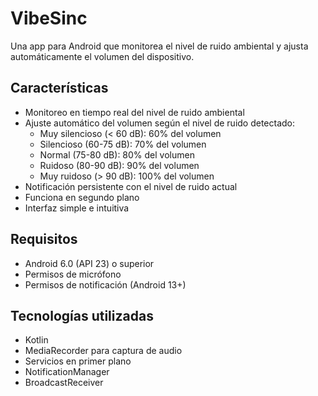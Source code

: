 # VibeSinc
Una app para Android que monitorea el nivel de ruido ambiental y ajusta automáticamente el volumen del dispositivo. 

## Características
- Monitoreo en tiempo real del nivel de ruido ambiental
- Ajuste automático del volumen según el nivel de ruido detectado:
  - Muy silencioso (< 60 dB): 60% del volumen
  - Silencioso (60-75 dB): 70% del volumen
  - Normal (75-80 dB): 80% del volumen
  - Ruidoso (80-90 dB): 90% del volumen
  - Muy ruidoso (> 90 dB): 100% del volumen
- Notificación persistente con el nivel de ruido actual
- Funciona en segundo plano
- Interfaz simple e intuitiva

## Requisitos
- Android 6.0 (API 23) o superior
- Permisos de micrófono
- Permisos de notificación (Android 13+)

## Tecnologías utilizadas
- Kotlin
- MediaRecorder para captura de audio
- Servicios en primer plano
- NotificationManager
- BroadcastReceiver
